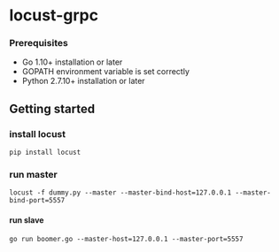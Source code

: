 # locust-grpc

### Prerequisites
- Go 1.10+ installation or later
- GOPATH environment variable is set correctly
- Python 2.7.10+ installation or later

## Getting started

### install locust
```
pip install locust
```

### run master
```
locust -f dummy.py --master --master-bind-host=127.0.0.1 --master-bind-port=5557
```

#### run slave
```
go run boomer.go --master-host=127.0.0.1 --master-port=5557  
```
